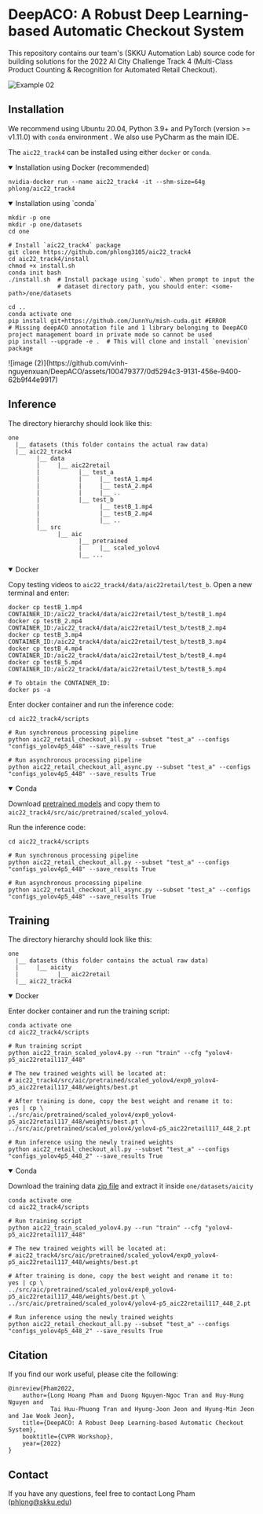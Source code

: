 # DeepACO: A Robust Deep Learning-based Automatic Checkout System

This repository contains our team's (SKKU Automation Lab) source code for 
building solutions for the 2022 AI City Challenge Track 4 
(Multi-Class Product Counting & Recognition for Automated Retail Checkout). 

![Example 02](docs/testA_2.gif)

## Installation

We recommend using Ubuntu 20.04, Python 3.9+ and PyTorch (version >= v1.11.0) with `conda` environment .
We also use PyCharm as the main IDE. 

The `aic22_track4` can be installed using either `docker` or `conda`.

<details open>
<summary>Installation using Docker (recommended)</summary>

```shell
nvidia-docker run --name aic22_track4 -it --shm-size=64g phlong/aic22_track4
```

</details>

<details open>
<summary>Installation using `conda`</summary>

```shell
mkdir -p one
mkdir -p one/datasets
cd one

# Install `aic22_track4` package
git clone https://github.com/phlong3105/aic22_track4
cd aic22_track4/install
chmod +x install.sh
conda init bash
./install.sh  # Install package using `sudo`. When prompt to input the 
              # dataset directory path, you should enter: <some-path>/one/datasets

cd ..
conda activate one
pip install git+https://github.com/JunnYu/mish-cuda.git #ERROR
# Missing deepACO annotation file and 1 library belonging to DeepACO project management board in private mode so cannot be used
pip install --upgrade -e .  # This will clone and install `onevision` package
```
</details>
![image (2)](https://github.com/vinh-nguyenxuan/DeepACO/assets/100479377/0d5294c3-9131-456e-9400-62b9f44e9917)


## Inference

The directory hierarchy should look like this:
```text
one
  |__ datasets (this folder contains the actual raw data)
  |__ aic22_track4
        |__ data
        |     |__ aic22retail
        |           |__ test_a
        |           |     |__ testA_1.mp4
        |           |     |__ testA_2.mp4
        |           |     |__ ..
        |           |__ test_b
        |                 |__ testB_1.mp4
        |                 |__ testB_2.mp4
        |                 |__ ..
        |__ src
              |__ aic
                    |__ pretrained
                    |     |__ scaled_yolov4
                    |__ ...
```
  
<details open>
<summary>Docker</summary>

Copy testing videos to `aic22_track4/data/aic22retail/test_b`. Open a new terminal and enter:

```shell
docker cp testB_1.mp4 CONTAINER_ID:/aic22_track4/data/aic22retail/test_b/testB_1.mp4
docker cp testB_2.mp4 CONTAINER_ID:/aic22_track4/data/aic22retail/test_b/testB_2.mp4
docker cp testB_3.mp4 CONTAINER_ID:/aic22_track4/data/aic22retail/test_b/testB_3.mp4
docker cp testB_4.mp4 CONTAINER_ID:/aic22_track4/data/aic22retail/test_b/testB_4.mp4
docker cp testB_5.mp4 CONTAINER_ID:/aic22_track4/data/aic22retail/test_b/testB_5.mp4

# To obtain the CONTAINER_ID:
docker ps -a
```

Enter docker container and run the inference code:
```shell
cd aic22_track4/scripts

# Run synchronous processing pipeline
python aic22_retail_checkout_all.py --subset "test_a" --configs "configs_yolov4p5_448" --save_results True

# Run asynchronous processing pipeline
python aic22_retail_checkout_all_async.py --subset "test_a" --configs "configs_yolov4p5_448" --save_results True
```

</details>

  
<details open>
<summary>Conda</summary>

Download [pretrained models](https://o365skku-my.sharepoint.com/:u:/g/personal/phlong_o365_skku_edu/EX7Rn_xKsAlEgEW6RDCOTBABB90GAUA76-vFVr0Mwme9_w?e=96gV5b) and copy them to `aic22_track4/src/aic/pretrained/scaled_yolov4`.

Run the inference code:
```shell
cd aic22_track4/scripts

# Run synchronous processing pipeline
python aic22_retail_checkout_all.py --subset "test_a" --configs "configs_yolov4p5_448" --save_results True

# Run asynchronous processing pipeline
python aic22_retail_checkout_all_async.py --subset "test_a" --configs "configs_yolov4p5_448" --save_results True
```

</details>
  
  
## Training
  
The directory hierarchy should look like this:
```text
one
  |__ datasets (this folder contains the actual raw data)
  |     |__ aicity
  |           |__ aic22retail
  |__ aic22_track4
```
  
<details open>
<summary>Docker</summary>

Enter docker container and run the training script:
```shell
conda activate one
cd aic22_track4/scripts

# Run training script
python aic22_train_scaled_yolov4.py --run "train" --cfg "yolov4-p5_aic22retail117_448"

# The new trained weights will be located at: 
# aic22_track4/src/aic/pretrained/scaled_yolov4/exp0_yolov4-p5_aic22retail117_448/weights/best.pt

# After training is done, copy the best weight and rename it to: 
yes | cp \
../src/aic/pretrained/scaled_yolov4/exp0_yolov4-p5_aic22retail117_448/weights/best.pt \
../src/aic/pretrained/scaled_yolov4/yolov4-p5_aic22retail117_448_2.pt

# Run inference using the newly trained weights
python aic22_retail_checkout_all.py --subset "test_a" --configs "configs_yolov4p5_448_2" --save_results True
```

</details>

  
<details open>
<summary>Conda</summary>

Download the training data [zip file](https://o365skku-my.sharepoint.com/:u:/g/personal/phlong_o365_skku_edu/EXmFKp_8KKNFv9VC1POLr5cBE6RXIw39HqvIg5ajBXsq7g?e=M0BSLo) and extract it inside `one/datasets/aicity`
  
```shell
conda activate one
cd aic22_track4/scripts

# Run training script
python aic22_train_scaled_yolov4.py --run "train" --cfg "yolov4-p5_aic22retail117_448"

# The new trained weights will be located at: 
# aic22_track4/src/aic/pretrained/scaled_yolov4/exp0_yolov4-p5_aic22retail117_448/weights/best.pt

# After training is done, copy the best weight and rename it to: 
yes | cp \
../src/aic/pretrained/scaled_yolov4/exp0_yolov4-p5_aic22retail117_448/weights/best.pt \
../src/aic/pretrained/scaled_yolov4/yolov4-p5_aic22retail117_448_2.pt

# Run inference using the newly trained weights
python aic22_retail_checkout_all.py --subset "test_a" --configs "configs_yolov4p5_448_2" --save_results True
```

</details>


## Citation

If you find our work useful, please cite the following:

```text
@inreview{Pham2022,  
    author={Long Hoang Pham and Duong Nguyen-Ngoc Tran and Huy-Hung Nguyen and 
            Tai Huu-Phuong Tran and Hyung-Joon Jeon and Hyung-Min Jeon and Jae Wook Jeon},  
    title={DeepACO: A Robust Deep Learning-based Automatic Checkout System},  
    booktitle={CVPR Workshop},
    year={2022}  
}
```

## Contact

If you have any questions, feel free to contact Long Pham ([phlong@skku.edu](phlong@skku.edu))
